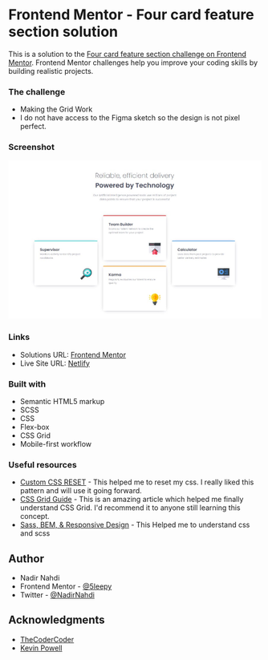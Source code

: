 # Frontend Mentor - Four card feature section solution

This is a solution to the [Four card feature section challenge on Frontend Mentor](https://www.frontendmentor.io/challenges/four-card-feature-section-weK1eFYK). Frontend Mentor challenges help you improve your coding skills by building realistic projects.

### The challenge
- Making the Grid Work
- I do not have access to the Figma sketch so the design is not pixel perfect.
### Screenshot

![](./Screenshot.jpg)

### Links

- Solutions URL: [Frontend Mentor](https://www.frontendmentor.io/solutions/four-card-feature-section-PzZJNMQfvF)
- Live Site URL: [Netlify](https://5leepy-four-card-feature-section.netlify.app/)

### Built with

- Semantic HTML5 markup
- SCSS
- CSS
- Flex-box
- CSS Grid
- Mobile-first workflow

### Useful resources

- [Custom CSS RESET](https://www.joshwcomeau.com/css/custom-css-reset/) - This helped me to reset my css. I really liked this pattern and will use it going forward.
- [CSS Grid Guide](https://css-tricks.com/snippets/css/complete-guide-grid/) - This is an amazing article which helped me finally understand CSS Grid. I'd recommend it to anyone still learning this concept.
- [Sass, BEM, & Responsive Design](https://www.youtube.com/watch?v=jfMHA8SqUL4&t=6s&ab_channel=CoderCoder) - This Helped me to understand css and scss 


## Author

- Nadir Nahdi
- Frontend Mentor - [@5leepy](https://www.frontendmentor.io/profile/5leepy)
- Twitter - [@NadirNahdi](https://twitter.com/NadirNahdi)

## Acknowledgments

- [TheCoderCoder](https://www.youtube.com/@TheCoderCoder) 
- [Kevin Powell](https://www.youtube.com/@KevinPowell)

